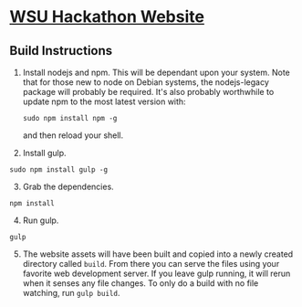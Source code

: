 [WSU Hackathon Website](http://hackathon.eecs.wsu.edu)
======================

Build Instructions
------------------
1. Install nodejs and npm. This will be dependant upon your system. Note that for
   those new to node on Debian systems, the nodejs-legacy package
   will probably be required. It's also probably worthwhile to update npm to
   the most latest version with:
   ```
   sudo npm install npm -g
   ```
   and then reload your shell.

2. Install gulp.
  ```
  sudo npm install gulp -g
  ```

3. Grab the dependencies.
  ```
  npm install
  ```

4. Run gulp.
  ```
  gulp
  ```

5. The website assets will have been built and copied into a newly created
   directory called ```build```. From there you can serve the files using
   your favorite web development server. If you leave gulp running, it will
   rerun when it senses any file changes. To only do a build with no file
   watching, run ```gulp build```.
